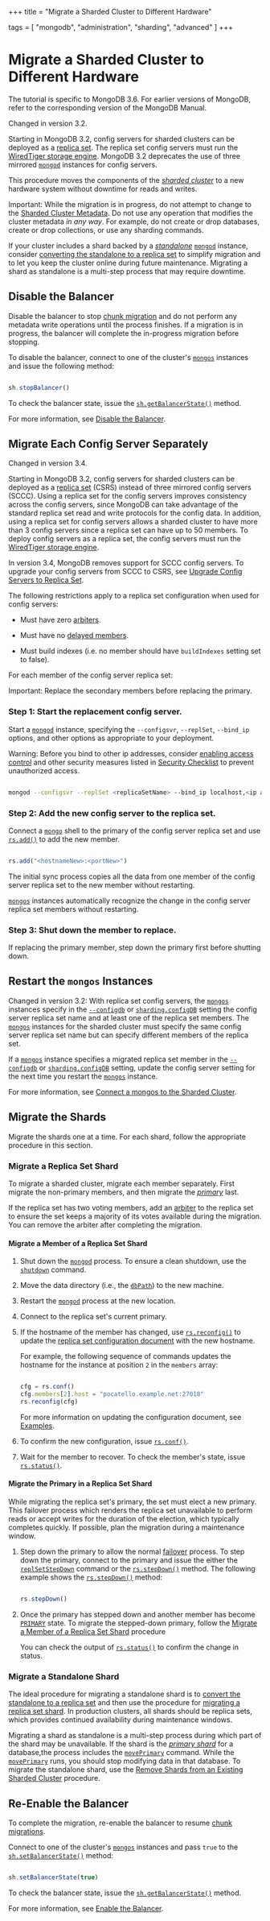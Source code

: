 +++
title = "Migrate a Sharded Cluster to Different Hardware"

tags = [
"mongodb",
"administration",
"sharding",
"advanced" ]
+++

# Migrate a Sharded Cluster to Different Hardware

The tutorial is specific to MongoDB 3.6. For earlier versions of
MongoDB, refer to the corresponding version of the MongoDB Manual.

Changed in version 3.2.

Starting in MongoDB 3.2, config servers for sharded clusters can be
deployed as a [replica set](https://docs.mongodb.com/manual/replication). The
replica set config servers must run the [WiredTiger storage engine](https://docs.mongodb.com/manual/core/wiredtiger). MongoDB 3.2 deprecates the use of three mirrored
[``mongod``](https://docs.mongodb.com/manual/reference/program/mongod/#bin.mongod) instances for config servers.

This procedure moves the components of the [*sharded cluster*](https://docs.mongodb.com/manual/reference/glossary/#term-sharded-cluster) to a
new hardware system without downtime for reads and writes.

Important: While the migration is in progress, do not attempt to change to the [Sharded Cluster Metadata](https://docs.mongodb.com/manual/core/sharded-cluster-config-servers/#sharding-internals-config-database). Do not use any operation that modifies the cluster metadata *in any way*. For example, do not create or drop databases, create or drop collections, or use any sharding commands.

If your cluster includes a shard backed by a [*standalone*](https://docs.mongodb.com/manual/reference/glossary/#term-standalone)
[``mongod``](https://docs.mongodb.com/manual/reference/program/mongod/#bin.mongod) instance, consider [converting the standalone
to a replica set](https://docs.mongodb.com/manual/tutorial/convert-standalone-to-replica-set) to
simplify migration and to let you keep the cluster online during
future maintenance. Migrating a shard as standalone is a multi-step
process that may require downtime.

<span id="migrate-to-new-hardware-disable-balancer"></span>


## Disable the Balancer

Disable the balancer to stop [chunk migration](https://docs.mongodb.com/manual/core/sharding-balancer-administration) and do not perform any metadata
write operations until the process finishes. If a migration is in
progress, the balancer will complete the in-progress migration before
stopping.

To disable the balancer, connect to one of the cluster's
[``mongos``](https://docs.mongodb.com/manual/reference/program/mongos/#bin.mongos) instances and issue the following method:

```javascript

sh.stopBalancer()

```

To check the balancer state, issue the [``sh.getBalancerState()``](https://docs.mongodb.com/manual/reference/method/sh.getBalancerState/#sh.getBalancerState)
method.

For more information, see [Disable the Balancer](https://docs.mongodb.com/manual/tutorial/manage-sharded-cluster-balancer/#sharding-balancing-disable-temporarily).

<span id="migrate-to-new-hardware-config-servers"></span>


## Migrate Each Config Server Separately

Changed in version 3.4.

Starting in MongoDB 3.2, config servers for sharded clusters can be
deployed as a [replica set](https://docs.mongodb.com/manual/replication) (CSRS) instead of three
mirrored config servers (SCCC). Using a replica set for the config
servers improves consistency across the config servers, since MongoDB
can take advantage of the standard replica set read and write protocols
for the config data. In addition, using a replica set for config
servers allows a sharded cluster to have more than 3 config servers
since a replica set can have up to 50 members. To deploy config servers
as a replica set, the config servers must run the [WiredTiger
storage engine](https://docs.mongodb.com/manual/core/wiredtiger).

In version 3.4, MongoDB removes support for SCCC config servers. To
upgrade your config servers from SCCC to CSRS, see
[Upgrade Config Servers to Replica Set](https://docs.mongodb.com/manual/tutorial/upgrade-config-servers-to-replica-set).

The following restrictions apply to a replica set configuration when used
for config servers:

* Must have zero [arbiters](https://docs.mongodb.com/manual/core/replica-set-arbiter).

* Must have no [delayed members](https://docs.mongodb.com/manual/core/replica-set-delayed-member).

* Must build indexes (i.e. no member should have ``buildIndexes`` setting set to false).

For each member of the config server replica set:

Important: Replace the secondary members before replacing the primary.


### Step 1: Start the replacement config server.

Start a [``mongod``](https://docs.mongodb.com/manual/reference/program/mongod/#bin.mongod) instance, specifying the ``--configsvr``,
``--replSet``, ``--bind_ip`` options, and other options as
appropriate to your deployment.

Warning: Before you bind to other ip addresses, consider [enabling access control](https://docs.mongodb.com/manual/administration/security-checklist/#checklist-auth) and other security measures listed in [Security Checklist](https://docs.mongodb.com/manual/administration/security-checklist) to prevent unauthorized access.

```sh

mongod --configsvr --replSet <replicaSetName> --bind_ip localhost,<ip address of the mongod host>

```


### Step 2: Add the new config server to the replica set.

Connect a [``mongo``](https://docs.mongodb.com/manual/reference/program/mongo/#bin.mongo) shell to the primary of the config server
replica set and use [``rs.add()``](https://docs.mongodb.com/manual/reference/method/rs.add/#rs.add) to add the new member.

```javascript

rs.add("<hostnameNew>:<portNew>")

```

The initial sync process copies all the data from one member of the
config server replica set to the new member without restarting.

[``mongos``](https://docs.mongodb.com/manual/reference/program/mongos/#bin.mongos) instances automatically recognize the change in the
config server replica set members without restarting.


### Step 3: Shut down the member to replace.

If replacing the primary member, step down the primary first before
shutting down.

<span id="migrate-to-new-hardware-restart-mongos"></span>


## Restart the ``mongos`` Instances

Changed in version 3.2: With replica set config servers, the [``mongos``](https://docs.mongodb.com/manual/reference/program/mongos/#bin.mongos) instances
specify in the [``--configdb``](https://docs.mongodb.com/manual/reference/program/mongos/#cmdoption-configdb) or [``sharding.configDB``](https://docs.mongodb.com/manual/reference/configuration-options/#sharding.configDB)
setting the config server replica set name and at least one of the
replica set members. The [``mongos``](https://docs.mongodb.com/manual/reference/program/mongos/#bin.mongos) instances for the sharded
cluster must specify the same config server replica set name but can
specify different members of the replica set.

If a [``mongos``](https://docs.mongodb.com/manual/reference/program/mongos/#bin.mongos) instance specifies a migrated replica set member in
the [``--configdb``](https://docs.mongodb.com/manual/reference/program/mongos/#cmdoption-configdb) or [``sharding.configDB``](https://docs.mongodb.com/manual/reference/configuration-options/#sharding.configDB) setting, update
the config server setting for the next time you restart the
[``mongos``](https://docs.mongodb.com/manual/reference/program/mongos/#bin.mongos) instance.

For more information, see [Connect a mongos to the Sharded Cluster](https://docs.mongodb.com/manual/tutorial/deploy-shard-cluster/#sharding-setup-start-mongos).

<span id="migrate-to-new-hardware-shards"></span>


## Migrate the Shards

Migrate the shards one at a time. For each shard, follow the appropriate
procedure in this section.

<span id="migrate-replica-set-shard"></span>


### Migrate a Replica Set Shard

To migrate a sharded cluster, migrate each member separately. First
migrate the non-primary members, and then migrate the [*primary*](https://docs.mongodb.com/manual/reference/glossary/#term-primary)
last.

If the replica set has two voting members, add an [arbiter](https://docs.mongodb.com/manual/core/replica-set-arbiter) to the replica set to ensure the set
keeps a majority of its votes available during the migration. You can
remove the arbiter after completing the migration.

<span id="migrate-replica-set-shard-member"></span>


#### Migrate a Member of a Replica Set Shard

1. Shut down the [``mongod``](https://docs.mongodb.com/manual/reference/program/mongod/#bin.mongod) process. To ensure a clean shutdown, use the [``shutdown``](https://docs.mongodb.com/manual/reference/command/shutdown/#dbcmd.shutdown) command.

2. Move the data directory (i.e., the [``dbPath``](https://docs.mongodb.com/manual/reference/configuration-options/#storage.dbPath)) to the new machine.

3. Restart the [``mongod``](https://docs.mongodb.com/manual/reference/program/mongod/#bin.mongod) process at the new location.

4. Connect to the replica set's current primary.

5. If the hostname of the member has changed, use [``rs.reconfig()``](https://docs.mongodb.com/manual/reference/method/rs.reconfig/#rs.reconfig) to update the [replica set configuration document](https://docs.mongodb.com/manual/reference/replica-configuration) with the new hostname.

   For example, the following sequence of commands updates the
   hostname for the instance at position ``2`` in the ``members``
   array:

   ```javascript

   cfg = rs.conf()
   cfg.members[2].host = "pocatello.example.net:27018"
   rs.reconfig(cfg)

   ```

   For more information on updating the configuration document, see
   [Examples](https://docs.mongodb.com/manual/reference/method/rs.reconfig/#replica-set-reconfiguration-usage).

6. To confirm the new configuration, issue [``rs.conf()``](https://docs.mongodb.com/manual/reference/method/rs.conf/#rs.conf).

7. Wait for the member to recover. To check the member's state, issue [``rs.status()``](https://docs.mongodb.com/manual/reference/method/rs.status/#rs.status).


#### Migrate the Primary in a Replica Set Shard

While migrating the replica set's primary, the set must elect a new
primary. This failover process which renders the replica set
unavailable to perform reads or accept writes for the duration of the
election, which typically completes quickly. If possible, plan the
migration during a maintenance window.

1. Step down the primary to allow the normal [failover](https://docs.mongodb.com/manual/core/replica-set-high-availability/#replica-set-failover) process.  To step down the primary, connect to the primary and issue the either the [``replSetStepDown``](https://docs.mongodb.com/manual/reference/command/replSetStepDown/#dbcmd.replSetStepDown) command or the [``rs.stepDown()``](https://docs.mongodb.com/manual/reference/method/rs.stepDown/#rs.stepDown) method. The following example shows the [``rs.stepDown()``](https://docs.mongodb.com/manual/reference/method/rs.stepDown/#rs.stepDown) method:

   ```javascript

   rs.stepDown()

   ```

2. Once the primary has stepped down and another member has become [``PRIMARY``](https://docs.mongodb.com/manual/reference/replica-states/#replstate.PRIMARY) state. To migrate the stepped-down primary, follow the [Migrate a Member of a Replica Set Shard](#migrate-replica-set-shard-member) procedure

   You can check the output of [``rs.status()``](https://docs.mongodb.com/manual/reference/method/rs.status/#rs.status) to confirm the
   change in status.


### Migrate a Standalone Shard

The ideal procedure for migrating a standalone shard is to
[convert the standalone to a replica set](https://docs.mongodb.com/manual/tutorial/convert-standalone-to-replica-set) and then use the
procedure for [migrating a replica set shard](#migrate-replica-set-shard). In production clusters, all shards
should be replica sets, which provides continued availability during
maintenance windows.

Migrating a shard as standalone is a multi-step process during which
part of the shard may be unavailable. If the shard is the
[*primary shard*](https://docs.mongodb.com/manual/reference/glossary/#term-primary-shard) for a database,the process includes the
[``movePrimary``](https://docs.mongodb.com/manual/reference/command/movePrimary/#dbcmd.movePrimary) command. While the [``movePrimary``](https://docs.mongodb.com/manual/reference/command/movePrimary/#dbcmd.movePrimary)
runs, you should stop modifying data in that database. To migrate the
standalone shard, use the [Remove Shards from an Existing Sharded Cluster](https://docs.mongodb.com/manual/tutorial/remove-shards-from-cluster)
procedure.

<span id="migrate-to-new-hardware-enable-balancer"></span>


## Re-Enable the Balancer

To complete the migration, re-enable the balancer to resume
[chunk migrations](https://docs.mongodb.com/manual/core/sharding-balancer-administration).

Connect to one of the cluster's [``mongos``](https://docs.mongodb.com/manual/reference/program/mongos/#bin.mongos) instances and pass
``true`` to the [``sh.setBalancerState()``](https://docs.mongodb.com/manual/reference/method/sh.setBalancerState/#sh.setBalancerState) method:

```javascript

sh.setBalancerState(true)

```

To check the balancer state, issue the [``sh.getBalancerState()``](https://docs.mongodb.com/manual/reference/method/sh.getBalancerState/#sh.getBalancerState)
method.

For more information, see [Enable the Balancer](https://docs.mongodb.com/manual/tutorial/manage-sharded-cluster-balancer/#sharding-balancing-enable).
